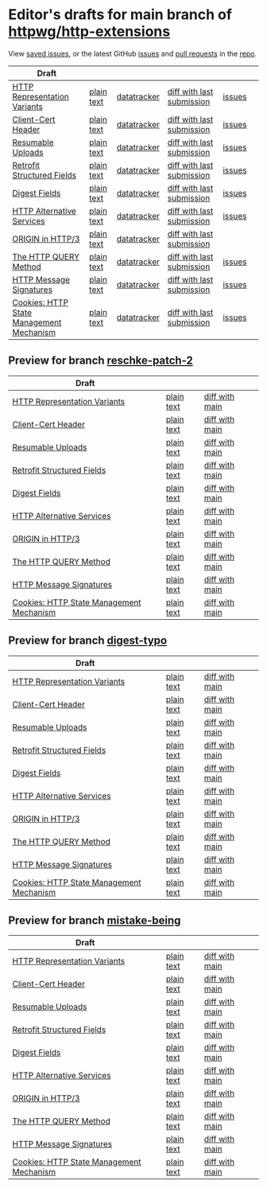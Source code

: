# Editor's drafts for main branch of [httpwg/http-extensions](https://github.com/httpwg/http-extensions)

View [saved issues](issues.html), or the latest GitHub [issues](https://github.com/httpwg/http-extensions/issues) and [pull requests](https://github.com/httpwg/http-extensions/pulls) in the [repo](https://github.com/httpwg/http-extensions).

| Draft |     |     |     |     |     |
| ----- | --- | --- | --- | --- | --- |
| [HTTP Representation Variants](./draft-ietf-httpbis-variants.html "HTTP Representation Variants (HTML)") | [plain text](./draft-ietf-httpbis-variants.txt "HTTP Representation Variants (Text)") | [datatracker](https://datatracker.ietf.org/doc/draft-ietf-httpbis-variants "Datatracker for draft-ietf-httpbis-variants") | [diff with last submission](https://www.ietf.org/rfcdiff?url1=draft-ietf-httpbis-variants&url2=https://httpwg.github.io/http-extensions/draft-ietf-httpbis-variants.txt) | [issues](https://github.com/httpwg/http-extensions/labels/variants) |
| [Client-Cert Header](./draft-ietf-httpbis-client-cert-field.html "Client-Cert HTTP Header Field (HTML)") | [plain text](./draft-ietf-httpbis-client-cert-field.txt "Client-Cert HTTP Header Field (Text)") | [datatracker](https://datatracker.ietf.org/doc/draft-ietf-httpbis-client-cert-field "Datatracker for draft-ietf-httpbis-client-cert-field") | [diff with last submission](https://www.ietf.org/rfcdiff?url1=draft-ietf-httpbis-client-cert-field&url2=https://httpwg.github.io/http-extensions/draft-ietf-httpbis-client-cert-field.txt) | [issues](https://github.com/httpwg/http-extensions/labels/client-cert-field) |
| [Resumable Uploads](./draft-ietf-httpbis-resumable-upload.html "tus - Resumable Uploads Protocol (HTML)") | [plain text](./draft-ietf-httpbis-resumable-upload.txt "tus - Resumable Uploads Protocol (Text)") | [datatracker](https://datatracker.ietf.org/doc/draft-ietf-httpbis-resumable-upload "Datatracker for draft-ietf-httpbis-resumable-upload") | [diff with last submission](https://www.ietf.org/rfcdiff?url1=draft-ietf-httpbis-resumable-upload&url2=https://httpwg.github.io/http-extensions/draft-ietf-httpbis-resumable-upload.txt) | [issues](https://github.com/httpwg/http-extensions/labels/resumable-upload) |
| [Retrofit Structured Fields](./draft-ietf-httpbis-retrofit.html "Retrofit Structured Fields for HTTP (HTML)") | [plain text](./draft-ietf-httpbis-retrofit.txt "Retrofit Structured Fields for HTTP (Text)") | [datatracker](https://datatracker.ietf.org/doc/draft-ietf-httpbis-retrofit "Datatracker for draft-ietf-httpbis-retrofit") | [diff with last submission](https://www.ietf.org/rfcdiff?url1=draft-ietf-httpbis-retrofit&url2=https://httpwg.github.io/http-extensions/draft-ietf-httpbis-retrofit.txt) | [issues](https://github.com/httpwg/http-extensions/labels/retrofit) |
| [Digest Fields](./draft-ietf-httpbis-digest-headers.html "Digest Fields (HTML)") | [plain text](./draft-ietf-httpbis-digest-headers.txt "Digest Fields (Text)") | [datatracker](https://datatracker.ietf.org/doc/draft-ietf-httpbis-digest-headers "Datatracker for draft-ietf-httpbis-digest-headers") | [diff with last submission](https://www.ietf.org/rfcdiff?url1=draft-ietf-httpbis-digest-headers&url2=https://httpwg.github.io/http-extensions/draft-ietf-httpbis-digest-headers.txt) | [issues](https://github.com/httpwg/http-extensions/labels/digest-headers) |
| [HTTP Alternative Services](./draft-ietf-httpbis-rfc7838bis.html "HTTP Alternative Services (HTML)") | [plain text](./draft-ietf-httpbis-rfc7838bis.txt "HTTP Alternative Services (Text)") | [datatracker](https://datatracker.ietf.org/doc/draft-ietf-httpbis-rfc7838bis "Datatracker for draft-ietf-httpbis-rfc7838bis") | [diff with last submission](https://www.ietf.org/rfcdiff?url1=draft-ietf-httpbis-rfc7838bis&url2=https://httpwg.github.io/http-extensions/draft-ietf-httpbis-rfc7838bis.txt) | [issues](https://github.com/httpwg/http-extensions/labels/alt-svc) |
| [ORIGIN in HTTP/3](./draft-ietf-httpbis-origin-h3.html "The ORIGIN Extension in HTTP/3 (HTML)") | [plain text](./draft-ietf-httpbis-origin-h3.txt "The ORIGIN Extension in HTTP/3 (Text)") | [datatracker](https://datatracker.ietf.org/doc/draft-ietf-httpbis-origin-h3 "Datatracker for draft-ietf-httpbis-origin-h3") | [diff with last submission](https://www.ietf.org/rfcdiff?url1=draft-ietf-httpbis-origin-h3&url2=https://httpwg.github.io/http-extensions/draft-ietf-httpbis-origin-h3.txt) |  |
| [The HTTP QUERY Method](./draft-ietf-httpbis-safe-method-w-body.html "The HTTP QUERY Method (HTML)") | [plain text](./draft-ietf-httpbis-safe-method-w-body.txt "The HTTP QUERY Method (Text)") | [datatracker](https://datatracker.ietf.org/doc/draft-ietf-httpbis-safe-method-w-body "Datatracker for draft-ietf-httpbis-safe-method-w-body") | [diff with last submission](https://www.ietf.org/rfcdiff?url1=draft-ietf-httpbis-safe-method-w-body&url2=https://httpwg.github.io/http-extensions/draft-ietf-httpbis-safe-method-w-body.txt) | [issues](https://github.com/httpwg/http-extensions/labels/safe-method-w-body) |
| [HTTP Message Signatures](./draft-ietf-httpbis-message-signatures.html "HTTP Message Signatures (HTML)") | [plain text](./draft-ietf-httpbis-message-signatures.txt "HTTP Message Signatures (Text)") | [datatracker](https://datatracker.ietf.org/doc/draft-ietf-httpbis-message-signatures "Datatracker for draft-ietf-httpbis-message-signatures") | [diff with last submission](https://www.ietf.org/rfcdiff?url1=draft-ietf-httpbis-message-signatures&url2=https://httpwg.github.io/http-extensions/draft-ietf-httpbis-message-signatures.txt) | [issues](https://github.com/httpwg/http-extensions/labels/signatures) |
| [Cookies: HTTP State Management Mechanism](./draft-ietf-httpbis-rfc6265bis.html "Cookies: HTTP State Management Mechanism (HTML)") | [plain text](./draft-ietf-httpbis-rfc6265bis.txt "Cookies: HTTP State Management Mechanism (Text)") | [datatracker](https://datatracker.ietf.org/doc/draft-ietf-httpbis-rfc6265bis "Datatracker for draft-ietf-httpbis-rfc6265bis") | [diff with last submission](https://www.ietf.org/rfcdiff?url1=draft-ietf-httpbis-rfc6265bis&url2=https://httpwg.github.io/http-extensions/draft-ietf-httpbis-rfc6265bis.txt) | [issues](https://github.com/httpwg/http-extensions/labels/6265bis) |

## Preview for branch [reschke-patch-2](reschke-patch-2)

| Draft |     |     |     |
| ----- | --- | --- | --- |
| [HTTP Representation Variants](reschke-patch-2/draft-ietf-httpbis-variants.html "HTTP Representation Variants (HTML)") | [plain text](reschke-patch-2/draft-ietf-httpbis-variants.txt "HTTP Representation Variants (Text)") | [diff with main](https://www.ietf.org/rfcdiff?url1=https://httpwg.github.io/http-extensions/draft-ietf-httpbis-variants.txt&url2=https://httpwg.github.io/http-extensions/reschke-patch-2/draft-ietf-httpbis-variants.txt) |
| [Client-Cert Header](reschke-patch-2/draft-ietf-httpbis-client-cert-field.html "Client-Cert HTTP Header Field (HTML)") | [plain text](reschke-patch-2/draft-ietf-httpbis-client-cert-field.txt "Client-Cert HTTP Header Field (Text)") | [diff with main](https://www.ietf.org/rfcdiff?url1=https://httpwg.github.io/http-extensions/draft-ietf-httpbis-client-cert-field.txt&url2=https://httpwg.github.io/http-extensions/reschke-patch-2/draft-ietf-httpbis-client-cert-field.txt) |
| [Resumable Uploads](reschke-patch-2/draft-ietf-httpbis-resumable-upload.html "tus - Resumable Uploads Protocol (HTML)") | [plain text](reschke-patch-2/draft-ietf-httpbis-resumable-upload.txt "tus - Resumable Uploads Protocol (Text)") | [diff with main](https://www.ietf.org/rfcdiff?url1=https://httpwg.github.io/http-extensions/draft-ietf-httpbis-resumable-upload.txt&url2=https://httpwg.github.io/http-extensions/reschke-patch-2/draft-ietf-httpbis-resumable-upload.txt) |
| [Retrofit Structured Fields](reschke-patch-2/draft-ietf-httpbis-retrofit.html "Retrofit Structured Fields for HTTP (HTML)") | [plain text](reschke-patch-2/draft-ietf-httpbis-retrofit.txt "Retrofit Structured Fields for HTTP (Text)") | [diff with main](https://www.ietf.org/rfcdiff?url1=https://httpwg.github.io/http-extensions/draft-ietf-httpbis-retrofit.txt&url2=https://httpwg.github.io/http-extensions/reschke-patch-2/draft-ietf-httpbis-retrofit.txt) |
| [Digest Fields](reschke-patch-2/draft-ietf-httpbis-digest-headers.html "Digest Fields (HTML)") | [plain text](reschke-patch-2/draft-ietf-httpbis-digest-headers.txt "Digest Fields (Text)") | [diff with main](https://www.ietf.org/rfcdiff?url1=https://httpwg.github.io/http-extensions/draft-ietf-httpbis-digest-headers.txt&url2=https://httpwg.github.io/http-extensions/reschke-patch-2/draft-ietf-httpbis-digest-headers.txt) |
| [HTTP Alternative Services](reschke-patch-2/draft-ietf-httpbis-rfc7838bis.html "HTTP Alternative Services (HTML)") | [plain text](reschke-patch-2/draft-ietf-httpbis-rfc7838bis.txt "HTTP Alternative Services (Text)") | [diff with main](https://www.ietf.org/rfcdiff?url1=https://httpwg.github.io/http-extensions/draft-ietf-httpbis-rfc7838bis.txt&url2=https://httpwg.github.io/http-extensions/reschke-patch-2/draft-ietf-httpbis-rfc7838bis.txt) |
| [ORIGIN in HTTP/3](reschke-patch-2/draft-ietf-httpbis-origin-h3.html "The ORIGIN Extension in HTTP/3 (HTML)") | [plain text](reschke-patch-2/draft-ietf-httpbis-origin-h3.txt "The ORIGIN Extension in HTTP/3 (Text)") | [diff with main](https://www.ietf.org/rfcdiff?url1=https://httpwg.github.io/http-extensions/draft-ietf-httpbis-origin-h3.txt&url2=https://httpwg.github.io/http-extensions/reschke-patch-2/draft-ietf-httpbis-origin-h3.txt) |
| [The HTTP QUERY Method](reschke-patch-2/draft-ietf-httpbis-safe-method-w-body.html "The HTTP QUERY Method (HTML)") | [plain text](reschke-patch-2/draft-ietf-httpbis-safe-method-w-body.txt "The HTTP QUERY Method (Text)") | [diff with main](https://www.ietf.org/rfcdiff?url1=https://httpwg.github.io/http-extensions/draft-ietf-httpbis-safe-method-w-body.txt&url2=https://httpwg.github.io/http-extensions/reschke-patch-2/draft-ietf-httpbis-safe-method-w-body.txt) |
| [HTTP Message Signatures](reschke-patch-2/draft-ietf-httpbis-message-signatures.html "HTTP Message Signatures (HTML)") | [plain text](reschke-patch-2/draft-ietf-httpbis-message-signatures.txt "HTTP Message Signatures (Text)") | [diff with main](https://www.ietf.org/rfcdiff?url1=https://httpwg.github.io/http-extensions/draft-ietf-httpbis-message-signatures.txt&url2=https://httpwg.github.io/http-extensions/reschke-patch-2/draft-ietf-httpbis-message-signatures.txt) |
| [Cookies: HTTP State Management Mechanism](reschke-patch-2/draft-ietf-httpbis-rfc6265bis.html "Cookies: HTTP State Management Mechanism (HTML)") | [plain text](reschke-patch-2/draft-ietf-httpbis-rfc6265bis.txt "Cookies: HTTP State Management Mechanism (Text)") | [diff with main](https://www.ietf.org/rfcdiff?url1=https://httpwg.github.io/http-extensions/draft-ietf-httpbis-rfc6265bis.txt&url2=https://httpwg.github.io/http-extensions/reschke-patch-2/draft-ietf-httpbis-rfc6265bis.txt) |

## Preview for branch [digest-typo](digest-typo)

| Draft |     |     |     |
| ----- | --- | --- | --- |
| [HTTP Representation Variants](digest-typo/draft-ietf-httpbis-variants.html "HTTP Representation Variants (HTML)") | [plain text](digest-typo/draft-ietf-httpbis-variants.txt "HTTP Representation Variants (Text)") | [diff with main](https://www.ietf.org/rfcdiff?url1=https://httpwg.github.io/http-extensions/draft-ietf-httpbis-variants.txt&url2=https://httpwg.github.io/http-extensions/digest-typo/draft-ietf-httpbis-variants.txt) |
| [Client-Cert Header](digest-typo/draft-ietf-httpbis-client-cert-field.html "Client-Cert HTTP Header Field (HTML)") | [plain text](digest-typo/draft-ietf-httpbis-client-cert-field.txt "Client-Cert HTTP Header Field (Text)") | [diff with main](https://www.ietf.org/rfcdiff?url1=https://httpwg.github.io/http-extensions/draft-ietf-httpbis-client-cert-field.txt&url2=https://httpwg.github.io/http-extensions/digest-typo/draft-ietf-httpbis-client-cert-field.txt) |
| [Resumable Uploads](digest-typo/draft-ietf-httpbis-resumable-upload.html "tus - Resumable Uploads Protocol (HTML)") | [plain text](digest-typo/draft-ietf-httpbis-resumable-upload.txt "tus - Resumable Uploads Protocol (Text)") | [diff with main](https://www.ietf.org/rfcdiff?url1=https://httpwg.github.io/http-extensions/draft-ietf-httpbis-resumable-upload.txt&url2=https://httpwg.github.io/http-extensions/digest-typo/draft-ietf-httpbis-resumable-upload.txt) |
| [Retrofit Structured Fields](digest-typo/draft-ietf-httpbis-retrofit.html "Retrofit Structured Fields for HTTP (HTML)") | [plain text](digest-typo/draft-ietf-httpbis-retrofit.txt "Retrofit Structured Fields for HTTP (Text)") | [diff with main](https://www.ietf.org/rfcdiff?url1=https://httpwg.github.io/http-extensions/draft-ietf-httpbis-retrofit.txt&url2=https://httpwg.github.io/http-extensions/digest-typo/draft-ietf-httpbis-retrofit.txt) |
| [Digest Fields](digest-typo/draft-ietf-httpbis-digest-headers.html "Digest Fields (HTML)") | [plain text](digest-typo/draft-ietf-httpbis-digest-headers.txt "Digest Fields (Text)") | [diff with main](https://www.ietf.org/rfcdiff?url1=https://httpwg.github.io/http-extensions/draft-ietf-httpbis-digest-headers.txt&url2=https://httpwg.github.io/http-extensions/digest-typo/draft-ietf-httpbis-digest-headers.txt) |
| [HTTP Alternative Services](digest-typo/draft-ietf-httpbis-rfc7838bis.html "HTTP Alternative Services (HTML)") | [plain text](digest-typo/draft-ietf-httpbis-rfc7838bis.txt "HTTP Alternative Services (Text)") | [diff with main](https://www.ietf.org/rfcdiff?url1=https://httpwg.github.io/http-extensions/draft-ietf-httpbis-rfc7838bis.txt&url2=https://httpwg.github.io/http-extensions/digest-typo/draft-ietf-httpbis-rfc7838bis.txt) |
| [ORIGIN in HTTP/3](digest-typo/draft-ietf-httpbis-origin-h3.html "The ORIGIN Extension in HTTP/3 (HTML)") | [plain text](digest-typo/draft-ietf-httpbis-origin-h3.txt "The ORIGIN Extension in HTTP/3 (Text)") | [diff with main](https://www.ietf.org/rfcdiff?url1=https://httpwg.github.io/http-extensions/draft-ietf-httpbis-origin-h3.txt&url2=https://httpwg.github.io/http-extensions/digest-typo/draft-ietf-httpbis-origin-h3.txt) |
| [The HTTP QUERY Method](digest-typo/draft-ietf-httpbis-safe-method-w-body.html "The HTTP QUERY Method (HTML)") | [plain text](digest-typo/draft-ietf-httpbis-safe-method-w-body.txt "The HTTP QUERY Method (Text)") | [diff with main](https://www.ietf.org/rfcdiff?url1=https://httpwg.github.io/http-extensions/draft-ietf-httpbis-safe-method-w-body.txt&url2=https://httpwg.github.io/http-extensions/digest-typo/draft-ietf-httpbis-safe-method-w-body.txt) |
| [HTTP Message Signatures](digest-typo/draft-ietf-httpbis-message-signatures.html "HTTP Message Signatures (HTML)") | [plain text](digest-typo/draft-ietf-httpbis-message-signatures.txt "HTTP Message Signatures (Text)") | [diff with main](https://www.ietf.org/rfcdiff?url1=https://httpwg.github.io/http-extensions/draft-ietf-httpbis-message-signatures.txt&url2=https://httpwg.github.io/http-extensions/digest-typo/draft-ietf-httpbis-message-signatures.txt) |
| [Cookies: HTTP State Management Mechanism](digest-typo/draft-ietf-httpbis-rfc6265bis.html "Cookies: HTTP State Management Mechanism (HTML)") | [plain text](digest-typo/draft-ietf-httpbis-rfc6265bis.txt "Cookies: HTTP State Management Mechanism (Text)") | [diff with main](https://www.ietf.org/rfcdiff?url1=https://httpwg.github.io/http-extensions/draft-ietf-httpbis-rfc6265bis.txt&url2=https://httpwg.github.io/http-extensions/digest-typo/draft-ietf-httpbis-rfc6265bis.txt) |

## Preview for branch [mistake-being](mistake-being)

| Draft |     |     |     |
| ----- | --- | --- | --- |
| [HTTP Representation Variants](mistake-being/draft-ietf-httpbis-variants.html "HTTP Representation Variants (HTML)") | [plain text](mistake-being/draft-ietf-httpbis-variants.txt "HTTP Representation Variants (Text)") | [diff with main](https://www.ietf.org/rfcdiff?url1=https://httpwg.github.io/http-extensions/draft-ietf-httpbis-variants.txt&url2=https://httpwg.github.io/http-extensions/mistake-being/draft-ietf-httpbis-variants.txt) |
| [Client-Cert Header](mistake-being/draft-ietf-httpbis-client-cert-field.html "Client-Cert HTTP Header Field (HTML)") | [plain text](mistake-being/draft-ietf-httpbis-client-cert-field.txt "Client-Cert HTTP Header Field (Text)") | [diff with main](https://www.ietf.org/rfcdiff?url1=https://httpwg.github.io/http-extensions/draft-ietf-httpbis-client-cert-field.txt&url2=https://httpwg.github.io/http-extensions/mistake-being/draft-ietf-httpbis-client-cert-field.txt) |
| [Resumable Uploads](mistake-being/draft-ietf-httpbis-resumable-upload.html "tus - Resumable Uploads Protocol (HTML)") | [plain text](mistake-being/draft-ietf-httpbis-resumable-upload.txt "tus - Resumable Uploads Protocol (Text)") | [diff with main](https://www.ietf.org/rfcdiff?url1=https://httpwg.github.io/http-extensions/draft-ietf-httpbis-resumable-upload.txt&url2=https://httpwg.github.io/http-extensions/mistake-being/draft-ietf-httpbis-resumable-upload.txt) |
| [Retrofit Structured Fields](mistake-being/draft-ietf-httpbis-retrofit.html "Retrofit Structured Fields for HTTP (HTML)") | [plain text](mistake-being/draft-ietf-httpbis-retrofit.txt "Retrofit Structured Fields for HTTP (Text)") | [diff with main](https://www.ietf.org/rfcdiff?url1=https://httpwg.github.io/http-extensions/draft-ietf-httpbis-retrofit.txt&url2=https://httpwg.github.io/http-extensions/mistake-being/draft-ietf-httpbis-retrofit.txt) |
| [Digest Fields](mistake-being/draft-ietf-httpbis-digest-headers.html "Digest Fields (HTML)") | [plain text](mistake-being/draft-ietf-httpbis-digest-headers.txt "Digest Fields (Text)") | [diff with main](https://www.ietf.org/rfcdiff?url1=https://httpwg.github.io/http-extensions/draft-ietf-httpbis-digest-headers.txt&url2=https://httpwg.github.io/http-extensions/mistake-being/draft-ietf-httpbis-digest-headers.txt) |
| [HTTP Alternative Services](mistake-being/draft-ietf-httpbis-rfc7838bis.html "HTTP Alternative Services (HTML)") | [plain text](mistake-being/draft-ietf-httpbis-rfc7838bis.txt "HTTP Alternative Services (Text)") | [diff with main](https://www.ietf.org/rfcdiff?url1=https://httpwg.github.io/http-extensions/draft-ietf-httpbis-rfc7838bis.txt&url2=https://httpwg.github.io/http-extensions/mistake-being/draft-ietf-httpbis-rfc7838bis.txt) |
| [ORIGIN in HTTP/3](mistake-being/draft-ietf-httpbis-origin-h3.html "The ORIGIN Extension in HTTP/3 (HTML)") | [plain text](mistake-being/draft-ietf-httpbis-origin-h3.txt "The ORIGIN Extension in HTTP/3 (Text)") | [diff with main](https://www.ietf.org/rfcdiff?url1=https://httpwg.github.io/http-extensions/draft-ietf-httpbis-origin-h3.txt&url2=https://httpwg.github.io/http-extensions/mistake-being/draft-ietf-httpbis-origin-h3.txt) |
| [The HTTP QUERY Method](mistake-being/draft-ietf-httpbis-safe-method-w-body.html "The HTTP QUERY Method (HTML)") | [plain text](mistake-being/draft-ietf-httpbis-safe-method-w-body.txt "The HTTP QUERY Method (Text)") | [diff with main](https://www.ietf.org/rfcdiff?url1=https://httpwg.github.io/http-extensions/draft-ietf-httpbis-safe-method-w-body.txt&url2=https://httpwg.github.io/http-extensions/mistake-being/draft-ietf-httpbis-safe-method-w-body.txt) |
| [HTTP Message Signatures](mistake-being/draft-ietf-httpbis-message-signatures.html "HTTP Message Signatures (HTML)") | [plain text](mistake-being/draft-ietf-httpbis-message-signatures.txt "HTTP Message Signatures (Text)") | [diff with main](https://www.ietf.org/rfcdiff?url1=https://httpwg.github.io/http-extensions/draft-ietf-httpbis-message-signatures.txt&url2=https://httpwg.github.io/http-extensions/mistake-being/draft-ietf-httpbis-message-signatures.txt) |
| [Cookies: HTTP State Management Mechanism](mistake-being/draft-ietf-httpbis-rfc6265bis.html "Cookies: HTTP State Management Mechanism (HTML)") | [plain text](mistake-being/draft-ietf-httpbis-rfc6265bis.txt "Cookies: HTTP State Management Mechanism (Text)") | [diff with main](https://www.ietf.org/rfcdiff?url1=https://httpwg.github.io/http-extensions/draft-ietf-httpbis-rfc6265bis.txt&url2=https://httpwg.github.io/http-extensions/mistake-being/draft-ietf-httpbis-rfc6265bis.txt) |

